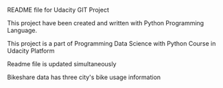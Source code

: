 README file for Udacity GIT Project

This project have been created and written with Python Programming Language.

This project is a part of Programming Data Science with Python Course in Udacity Platform

Readme file is updated simultaneously

Bikeshare data has three city's bike usage information

